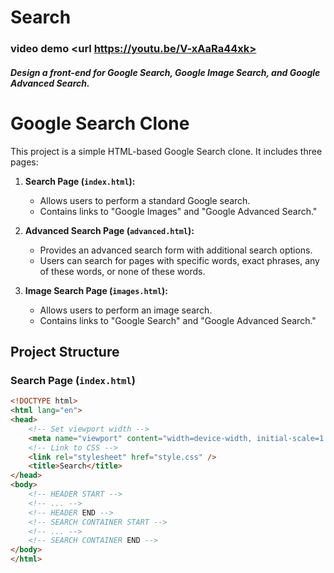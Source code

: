 # Search

### video demo <url https://youtu.be/V-xAaRa44xk>

##### Design a front-end for Google Search, Google Image Search, and Google Advanced Search.

# Google Search Clone

This project is a simple HTML-based Google Search clone. It includes three pages: 
1. **Search Page (`index.html`):**
    - Allows users to perform a standard Google search.
    - Contains links to "Google Images" and "Google Advanced Search."

2. **Advanced Search Page (`advanced.html`):**
    - Provides an advanced search form with additional search options.
    - Users can search for pages with specific words, exact phrases, any of these words, or none of these words.

3. **Image Search Page (`images.html`):**
    - Allows users to perform an image search.
    - Contains links to "Google Search" and "Google Advanced Search."

## Project Structure

### Search Page (`index.html`)

```html
<!DOCTYPE html>
<html lang="en">
<head>
    <!-- Set viewport width -->
    <meta name="viewport" content="width=device-width, initial-scale=1.0">
    <!-- Link to CSS -->
    <link rel="stylesheet" href="style.css" />
    <title>Search</title>
</head>
<body>
    <!-- HEADER START -->
    <!-- ... -->
    <!-- HEADER END -->
    <!-- SEARCH CONTAINER START -->
    <!-- ... -->
    <!-- SEARCH CONTAINER END -->
</body>
</html>
